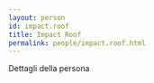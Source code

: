 ```yaml
---
layout: person
id: impact.roof
title: Impact Roof
permalink: people/impact.roof.html
---
```


Dettagli della persona